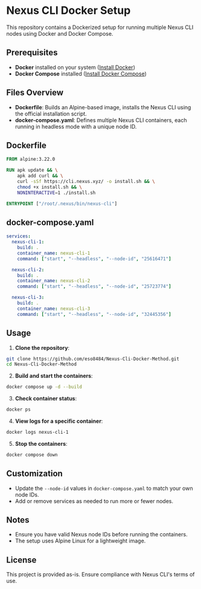 # Nexus CLI Docker Setup

This repository contains a Dockerized setup for running multiple Nexus CLI nodes using Docker and Docker Compose.

## Prerequisites

* **Docker** installed on your system ([Install Docker](https://docs.docker.com/get-docker/))
* **Docker Compose** installed ([Install Docker Compose](https://docs.docker.com/compose/install/))

## Files Overview

* **Dockerfile**: Builds an Alpine-based image, installs the Nexus CLI using the official installation script.
* **docker-compose.yaml**: Defines multiple Nexus CLI containers, each running in headless mode with a unique node ID.

## Dockerfile

```dockerfile
FROM alpine:3.22.0

RUN apk update && \
    apk add curl && \
    curl -sSf https://cli.nexus.xyz/ -o install.sh && \
    chmod +x install.sh && \
    NONINTERACTIVE=1 ./install.sh

ENTRYPOINT ["/root/.nexus/bin/nexus-cli"]
```

## docker-compose.yaml

```yaml
services:
  nexus-cli-1:
    build: .
    container_name: nexus-cli-1
    command: ["start", "--headless", "--node-id", "25616471"]

  nexus-cli-2:
    build: .
    container_name: nexus-cli-2
    command: ["start", "--headless", "--node-id", "25723774"]

  nexus-cli-3:
    build: .
    container_name: nexus-cli-3
    command: ["start", "--headless", "--node-id", "32445356"]
```

## Usage

1. **Clone the repository**:

```bash
git clone https://github.com/eso8484/Nexus-Cli-Docker-Method.git
cd Nexus-Cli-Docker-Method
```

2. **Build and start the containers**:

```bash
docker compose up -d --build
```

3. **Check container status**:

```bash
docker ps
```

4. **View logs for a specific container**:

```bash
docker logs nexus-cli-1
```

5. **Stop the containers**:

```bash
docker compose down
```

## Customization

* Update the `--node-id` values in `docker-compose.yaml` to match your own node IDs.
* Add or remove services as needed to run more or fewer nodes.

## Notes

* Ensure you have valid Nexus node IDs before running the containers.
* The setup uses Alpine Linux for a lightweight image.

## License

This project is provided as-is. Ensure compliance with Nexus CLI's terms of use.

